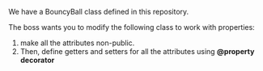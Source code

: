 We have a BouncyBall class defined in this repository.

The boss wants you to modify the following class to work with properties:
1. make all the attributes non-public.
2. Then, define getters and setters for all the attributes using **@property decorator**
